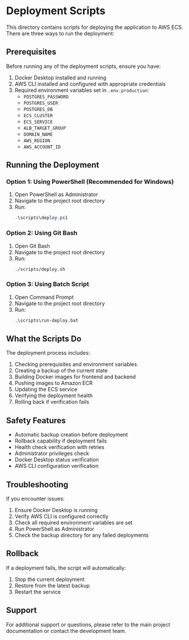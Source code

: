 # Deployment Scripts

This directory contains scripts for deploying the application to AWS ECS. There are three ways to run the deployment:

## Prerequisites

Before running any of the deployment scripts, ensure you have:

1. Docker Desktop installed and running
2. AWS CLI installed and configured with appropriate credentials
3. Required environment variables set in `.env.production`:
   - `POSTGRES_PASSWORD`
   - `POSTGRES_USER`
   - `POSTGRES_DB`
   - `ECS_CLUSTER`
   - `ECS_SERVICE`
   - `ALB_TARGET_GROUP`
   - `DOMAIN_NAME`
   - `AWS_REGION`
   - `AWS_ACCOUNT_ID`

## Running the Deployment

### Option 1: Using PowerShell (Recommended for Windows)

1. Open PowerShell as Administrator
2. Navigate to the project root directory
3. Run:
   ```powershell
   .\scripts\deploy.ps1
   ```

### Option 2: Using Git Bash

1. Open Git Bash
2. Navigate to the project root directory
3. Run:
   ```bash
   ./scripts/deploy.sh
   ```

### Option 3: Using Batch Script

1. Open Command Prompt
2. Navigate to the project root directory
3. Run:
   ```cmd
   .\scripts\run-deploy.bat
   ```

## What the Scripts Do

The deployment process includes:

1. Checking prerequisites and environment variables
2. Creating a backup of the current state
3. Building Docker images for frontend and backend
4. Pushing images to Amazon ECR
5. Updating the ECS service
6. Verifying the deployment health
7. Rolling back if verification fails

## Safety Features

- Automatic backup creation before deployment
- Rollback capability if deployment fails
- Health check verification with retries
- Administrator privileges check
- Docker Desktop status verification
- AWS CLI configuration verification

## Troubleshooting

If you encounter issues:

1. Ensure Docker Desktop is running
2. Verify AWS CLI is configured correctly
3. Check all required environment variables are set
4. Run PowerShell as Administrator
5. Check the backup directory for any failed deployments

## Rollback

If a deployment fails, the script will automatically:
1. Stop the current deployment
2. Restore from the latest backup
3. Restart the service

## Support

For additional support or questions, please refer to the main project documentation or contact the development team.
